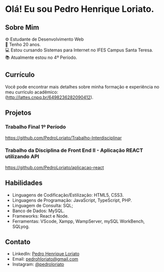 # Olá! Eu sou Pedro Henrique Loriato.

## Sobre Mim
⚙️ Estudante de Desenvolvimento Web<br>
👨 Tenho 20 anos.<br>
💻 Estou cursando Sistemas para Internet no IFES Campus Santa Teresa.<br>
📚 Atualmente estou no 4º Período.

## Currículo
Você pode encontrar mais detalhes sobre minha formação e experiência no meu currículo acadêmico:<br>
(http://lattes.cnpq.br/6498236282090412).

## Projetos

### Trabalho Final 1º Período
https://github.com/PedroLoriato/Trabalho-Interdisciplinar

### Trabalho da Disciplina de Front End II - Aplicação REACT utilizando API
https://github.com/PedroLoriato/aplicacao-react

## Habilidades
- Linguagens de Codificação/Estilização: HTML5, CSS3.
- Linguagens de Programação: JavaScript, TypeScript, PHP.
- Linguagem de Consulta: SQL;
- Banco de Dados: MySQL.
- Frameworks: React e Node.
- Ferramentas: VScode, Xampp, WampServer, mySQL WorkBench, SQLyog. 

## Contato
- LinkedIn: [Pedro Henrique Loriato](https://www.linkedin.com/in/pedroloriato/)
- Email: pedrohloriato@gmail.com
- Instagram: [@pedroloriato](https://www.instagram.com/pedroloriato/)
